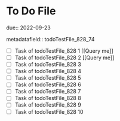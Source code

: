 # To Do File

due:: 2022-09-23

metadatafield:: todoTestFile_828_74

- [ ] Task of todoTestFile_828 1 [[Query me]]
- [ ] Task of todoTestFile_828 2 [[Query me]]
- [ ] Task of todoTestFile_828 3
- [ ] Task of todoTestFile_828 4
- [ ] Task of todoTestFile_828 5
- [ ] Task of todoTestFile_828 6
- [ ] Task of todoTestFile_828 7
- [ ] Task of todoTestFile_828 8
- [ ] Task of todoTestFile_828 9
- [ ] Task of todoTestFile_828 10
